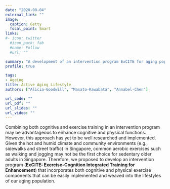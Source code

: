 ```yaml
---
date: "2020-08-04"
external_link: ""
image:
  caption: Getty
  focal_point: Smart
links:
#- icon: twitter
  #icon_pack: fab
  #name: Follow
  #url: ""

summary: "A development of an intervention program ExCITE for aging population."
profile: true

tags:
- Ageing
title: Active Aging Lifestyle
authors: ["Alicia-Goodwill", "Masato-Kawabata", "Annabel-Chen"]

url_code: ""
url_pdf: ""
url_slides: ""
url_video: ""
---
```

Combining both cognitive and exercise training in an intervention program may be advantageous to enhance cognitive and physical functions.
However, this approach has yet to be well researched and implemented. Given the hot and humid climate and community environments (e.g., sidewalks and street traffic) in Singapore, common aerobic exercises such as walking and jogging may not be the first choice for sedentary older adults in Singapore. 
Therefore, we proposed to develop an intervention program (**ExCITE: Exercise-Cognition Integrated Training for Enhancement**) that incorporates both cognitive and physical exercise components that can be easily implemented and weaved into the lifestyles of our aging population. 
